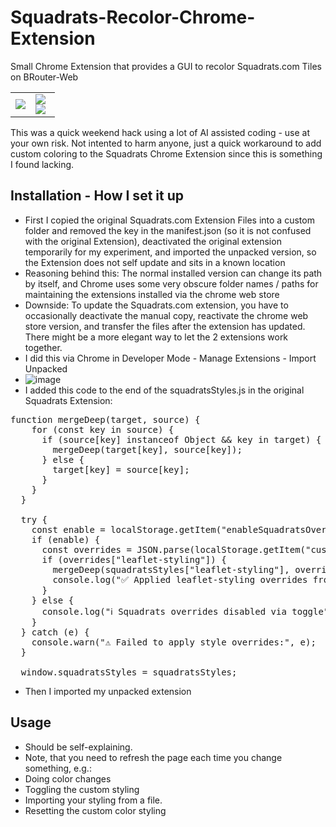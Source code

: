 # Squadrats-Recolor-Chrome-Extension
Small Chrome Extension that provides a GUI to recolor Squadrats.com Tiles on BRouter-Web

<table>
  <tr>
    <td width="45%">
      <img src="https://github.com/user-attachments/assets/121df889-b792-440a-a55d-a4a8a08225a3"/>
      <!-- <img src="https://github.com/user-attachments/assets/1619bf1d-dece-4f55-a0e4-251879bf2cd4"/> -->
    </td>
    <td width="55%">
      <img src="https://github.com/user-attachments/assets/10c8a59f-7023-4203-9871-0d068c6e97f6"/>
      <br/>
      <img src="https://github.com/user-attachments/assets/8eeab066-ee2d-4edb-a779-cee8dd9fb368"/>
    </td>
  </tr>
</table>



<!--
| ![image](https://github.com/user-attachments/assets/1619bf1d-dece-4f55-a0e4-251879bf2cd4) | ![image](https://github.com/user-attachments/assets/10c8a59f-7023-4203-9871-0d068c6e97f6) ![image](https://github.com/user-attachments/assets/8eeab066-ee2d-4edb-a779-cee8dd9fb368) |
|-------------------------------------------------------------------------------------------|-------------------------------------------------------------------------------------------|
-->

This was a quick weekend hack using a lot of AI assisted coding - use at your own risk.
Not intented to harm anyone, just a quick workaround to add custom coloring to the Squadrats Chrome Extension since this is something I found lacking.

## Installation - How I set it up

- First I copied the original Squadrats.com Extension Files into a custom folder and removed the key in the manifest.json (so it is not confused with the original Extension), deactivated the original extension temporarily for my experiment, and imported the unpacked version, so the Extension does not self update and sits in a known location
- Reasoning behind this: The normal installed version can change its path by itself, and Chrome uses some very obscure folder names / paths for maintaining the extensions installed via the chrome web store
- Downside: To update the Squadrats.com extension, you have to occasionally deactivate the manual copy, reactivate the chrome web store version, and transfer the files after the extension has updated. There might be a more elegant way to let the 2 extensions work together.
- I did this via Chrome in Developer Mode - Manage Extensions - Import Unpacked
- ![image](https://github.com/user-attachments/assets/4462b532-613a-423b-af3e-df74564a2b59)
- I added this code to the end of the squadratsStyles.js in the original Squadrats Extension:

<pre>
function mergeDeep(target, source) {
    for (const key in source) {
      if (source[key] instanceof Object && key in target) {
        mergeDeep(target[key], source[key]);
      } else {
        target[key] = source[key];
      }
    }
  }
  
  try {
    const enable = localStorage.getItem("enableSquadratsOverrides") === "true";
    if (enable) {
      const overrides = JSON.parse(localStorage.getItem("customSquadratsStyles") || "{}");
      if (overrides["leaflet-styling"]) {
        mergeDeep(squadratsStyles["leaflet-styling"], overrides["leaflet-styling"]);
        console.log("✅ Applied leaflet-styling overrides from localStorage");
      }
    } else {
      console.log("ℹ️ Squadrats overrides disabled via toggle");
    }
  } catch (e) {
    console.warn("⚠️ Failed to apply style overrides:", e);
  }
  
  window.squadratsStyles = squadratsStyles;
</pre>


- Then I imported my unpacked extension

## Usage

- Should be self-explaining.
- Note, that you need to refresh the page each time you change something, e.g.:
- Doing color changes
- Toggling the custom styling
- Importing your styling from a file.
- Resetting the custom color styling

